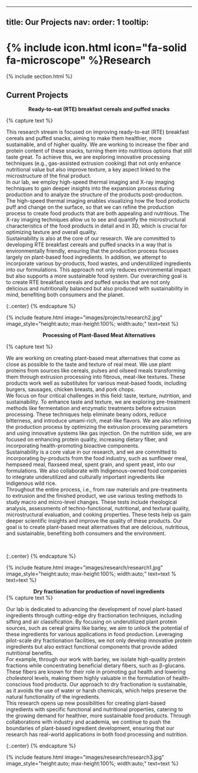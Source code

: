   ---
title: Our Projects
nav:
  order: 1
  tooltip: 
---

# {% include icon.html icon="fa-solid fa-microscope" %}Research

{% include section.html %}

## Current Projects

<div style="text-align:center;">
  <strong> Ready-to-eat (RTE) breakfast cereals and puffed snacks </strong>
</div>


{% capture text %}

This research stream is focused on improving ready-to-eat (RTE) breakfast cereals and puffed snacks, aiming to make them healthier, more sustainable, and of higher quality. We are working to increase the fiber and protein content of these snacks, turning them into nutritious options that still taste great. To achieve this, we are exploring innovative processing techniques (e.g., gas-assisted extrusion cooking) that not only enhance nutritional value but also improve texture, a key aspect linked to the microstructure of the final product. <br>
In our lab, we employ high-speed thermal imaging and X-ray imaging techniques to gain deeper insights into the expansion process during production and to analyze the structure of the products post-production. The high-speed thermal imaging enables visualizing how the food products puff and change on the surface, so that we can refine the production process to create food products that are both appealing and nutritious. The X-ray imaging techniques allow us to see and quantify the microstructural characteristics of the food products in detail and in 3D, which is crucial for optimizing texture and overall quality. <br>
Sustainability is also at the core of our research. We are committed to developing RTE breakfast cereals and puffed snacks in a way that is environmentally friendly, ensuring that the production process focuses largely on plant-based food ingredients. In addition, we attempt to incorporate various by-products, food wastes, and underutilized ingredients into our formulations. This approach not only reduces environmental impact but also supports a more sustainable food system. Our overarching goal is to create RTE breakfast cereals and puffed snacks that are not only delicious and nutritionally balanced but also produced with sustainability in mind, benefiting both consumers and the planet. <br>





{:.center}
{% endcapture %}

{%
  include feature.html
  image="images/projects/research2.jpg"
  image_style="height:auto; max-height:100%; width:auto;"
  text=text
%}

<div style="text-align:center;">
  <strong> Processing of Plant-Based Meat Alternatives  </strong>
</div>

{% capture text %}

We are working on creating plant-based meat alternatives that come as close as possible to the taste and texture of real meat. We use plant proteins from sources like cereals, pulses and oilseed meals transforming them through extrusion processing into fibrous, meat-like textures. These products work well as substitutes for various meat-based foods, including burgers, sausages, chicken breasts, and pork chops. <br>
We focus on four critical challenges in this field: taste, texture, nutrition, and sustainability. To enhance taste and texture, we are exploring pre-treatment methods like fermentation and enzymatic treatments before extrusion processing. These techniques help eliminate beany odors, reduce bitterness, and introduce umami-rich, meat-like flavors. We are also refining the production process by optimizing the extrusion processing parameters and using innovative systems like gas injection. On the nutrition side, we are focused on enhancing protein quality, increasing dietary fiber, and incorporating health-promoting bioactive components.<br>
Sustainability is a core value in our research, and we are committed to incorporating by-products from the food industry, such as sunflower meal, hempseed meal, flaxseed meal, spent grain, and spent yeast, into our formulations. We also collaborate with Indigenous-owned food companies to integrate underutilized and culturally important ingredients like Indigenous wild rice.<br>
Throughout the entire process, i.e., from raw materials and pre-treatments to extrusion and the finished product, we use various testing methods to study macro and micro-level changes. These tests include rheological analysis, assessments of techno-functional, nutritional, and textural quality, microstructural evaluation, and cooking properties. These tests help us gain deeper scientific insights and improve the quality of these products.
Our goal is to create plant-based meat alternatives that are delicious, nutritious, and sustainable, benefiting both consumers and the environment.

<br>



{:.center}
{% endcapture %}

{%
  include feature.html
  image="images/research/research1.jpg"
  image_style="height:auto; max-height:100%; width:auto;" text=text %
   text=text
%}
<div style="text-align:center;">
  <strong> Dry fractionation for production of novel ingredients  </strong>
</div>
{% capture text %}

Our lab is dedicated to advancing the development of novel plant-based ingredients through cutting-edge dry fractionation techniques, including sifting and air classification. By focusing on underutilized plant protein sources, such as cereal grains like barley, we aim to unlock the potential of these ingredients for various applications in food production. Leveraging pilot-scale dry fractionation facilities, we not only develop innovative protein ingredients but also extract functional components that provide added nutritional benefits.
<br>
For example, through our work with barley, we isolate high-quality protein fractions while concentrating beneficial dietary fibers, such as β-glucans. These fibers are known for their role in promoting gut health and lowering cholesterol levels, making them highly valuable in the formulation of health-conscious food products. Our approach to dry fractionation is sustainable, as it avoids the use of water or harsh chemicals, which helps preserve the natural functionality of the ingredients.
<br>
This research opens up new possibilities for creating plant-based ingredients with specific functional and nutritional properties, catering to the growing demand for healthier, more sustainable food products. Through collaborations with industry and academia, we continue to push the boundaries of plant-based ingredient development, ensuring that our research has real-world applications in both food processing and nutrition.



{:.center}
{% endcapture %}

{%
  include feature.html
  image="images/research/research3.jpg"
  image_style="height:auto; max-height:100%; width:auto;" 
  text=text
%}
